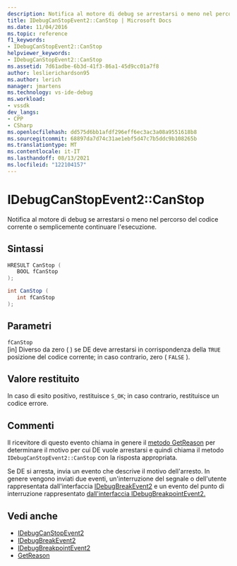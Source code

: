 ```yaml
---
description: Notifica al motore di debug se arrestarsi o meno nel percorso del codice corrente o semplicemente continuare l'esecuzione.
title: IDebugCanStopEvent2::CanStop | Microsoft Docs
ms.date: 11/04/2016
ms.topic: reference
f1_keywords:
- IDebugCanStopEvent2::CanStop
helpviewer_keywords:
- IDebugCanStopEvent2::CanStop
ms.assetid: 7d61adbe-6b3d-41f3-86a1-45d9cc01a7f8
author: leslierichardson95
ms.author: lerich
manager: jmartens
ms.technology: vs-ide-debug
ms.workload:
- vssdk
dev_langs:
- CPP
- CSharp
ms.openlocfilehash: dd575d6bb1afdf296eff6ec3ac3a08a9551618b8
ms.sourcegitcommit: 68897da7d74c31ae1ebf5d47c7b5ddc9b108265b
ms.translationtype: MT
ms.contentlocale: it-IT
ms.lasthandoff: 08/13/2021
ms.locfileid: "122104157"
---
```

# <a name="idebugcanstopevent2canstop"></a>IDebugCanStopEvent2::CanStop
Notifica al motore di debug se arrestarsi o meno nel percorso del codice corrente o semplicemente continuare l'esecuzione.

## <a name="syntax"></a>Sintassi

```cpp
HRESULT CanStop ( 
   BOOL fCanStop
);
```

```csharp
int CanStop ( 
   int fCanStop
);
```

## <a name="parameters"></a>Parametri
`fCanStop`\
[in] Diverso da zero ( ) se DE deve arrestarsi in corrispondenza della `TRUE` posizione del codice corrente; in caso contrario, zero ( `FALSE` ).

## <a name="return-value"></a>Valore restituito
 In caso di esito positivo, restituisce `S_OK`; in caso contrario, restituisce un codice errore.

## <a name="remarks"></a>Commenti
 Il ricevitore di questo evento chiama in genere il [metodo GetReason](../../../extensibility/debugger/reference/idebugcanstopevent2-getreason.md) per determinare il motivo per cui DE vuole arrestarsi e quindi chiama il metodo `IDebugCanStopEvent2::CanStop` con la risposta appropriata.

 Se DE si arresta, invia un evento che descrive il motivo dell'arresto. In genere vengono inviati due eventi, un'interruzione del segnale o dell'utente rappresentata dall'interfaccia [IDebugBreakEvent2](../../../extensibility/debugger/reference/idebugbreakevent2.md) e un evento del punto di interruzione rappresentato [dall'interfaccia IDebugBreakpointEvent2.](../../../extensibility/debugger/reference/idebugbreakpointevent2.md)

## <a name="see-also"></a>Vedi anche
- [IDebugCanStopEvent2](../../../extensibility/debugger/reference/idebugcanstopevent2.md)
- [IDebugBreakEvent2](../../../extensibility/debugger/reference/idebugbreakevent2.md)
- [IDebugBreakpointEvent2](../../../extensibility/debugger/reference/idebugbreakpointevent2.md)
- [GetReason](../../../extensibility/debugger/reference/idebugcanstopevent2-getreason.md)
